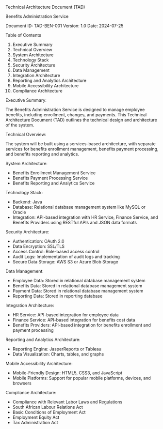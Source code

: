 Technical Architecture Document (TAD)

Benefits Administration Service

Document ID: TAD-BEN-001
Version: 1.0
Date: 2024-07-25

Table of Contents

1. Executive Summary
2. Technical Overview
3. System Architecture
4. Technology Stack
5. Security Architecture
6. Data Management
7. Integration Architecture
8. Reporting and Analytics Architecture
9. Mobile Accessibility Architecture
10. Compliance Architecture

Executive Summary:

The Benefits Administration Service is designed to manage employee benefits, including enrollment, changes, and payments. This Technical Architecture Document (TAD) outlines the technical design and architecture of the system.

Technical Overview:

The system will be built using a services-based architecture, with separate services for benefits enrollment management, benefits payment processing, and benefits reporting and analytics.

System Architecture:

- Benefits Enrollment Management Service
- Benefits Payment Processing Service
- Benefits Reporting and Analytics Service

Technology Stack:

- Backend: Java
- Database: Relational database management system like MySQL or Oracle
- Integration: API-based integration with HR Service, Finance Service, and Benefits Providers using RESTful APIs and JSON data formats

Security Architecture:

- Authentication: OAuth 2.0
- Data Encryption: SSL/TLS
- Access Control: Role-based access control
- Audit Logs: Implementation of audit logs and tracking
- Secure Data Storage: AWS S3 or Azure Blob Storage

Data Management:

- Employee Data: Stored in relational database management system
- Benefits Data: Stored in relational database management system
- Payment Data: Stored in relational database management system
- Reporting Data: Stored in reporting database

Integration Architecture:

- HR Service: API-based integration for employee data
- Finance Service: API-based integration for benefits cost data
- Benefits Providers: API-based integration for benefits enrollment and payment processing

Reporting and Analytics Architecture:

- Reporting Engine: JasperReports or Tableau
- Data Visualization: Charts, tables, and graphs

Mobile Accessibility Architecture:

- Mobile-Friendly Design: HTML5, CSS3, and JavaScript
- Mobile Platforms: Support for popular mobile platforms, devices, and browsers

Compliance Architecture:

- Compliance with Relevant Labor Laws and Regulations
- South African Labour Relations Act
- Basic Conditions of Employment Act
- Employment Equity Act
- Tax Administration Act